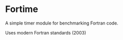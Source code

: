 # Fortime

A simple timer module for benchmarking Fortran code.

Uses modern Fortran standards (2003)

